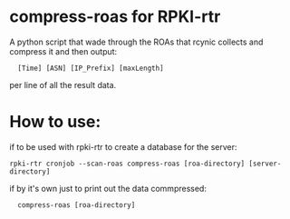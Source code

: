 # compress-roas for RPKI-rtr
A python script that wade through the ROAs that rcynic collects and compress it and then output:

```shell
  [Time] [ASN] [IP_Prefix] [maxLength]
```

per line of all the result data.

# How to use:

if to be used with rpki-rtr to create a database for the server:

```shell
rpki-rtr cronjob --scan-roas compress-roas [roa-directory] [server-directory]
```

if by it's own just to print out the data commpressed:

```shell
  compress-roas [roa-directory]
```
